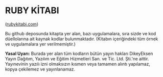 # RUBY KİTABI 
([rubykitabi.com](http://www.rubykitabi.com))


Bu github deposunda kitapta yer alan, bazı uygulamalara, sıra sizde ve kod düellolarına ait kaynak kodlar bulunmaktadır. (Kitabın içeriğindeki tüm örnek ve uygulamalara yer verilmemiştir.)


**Yasal Uyarı:** Burada yer alan tüm kodların bütün yayın hakları DikeyEksen Yayın Dağıtım, Yazılım ve Eğitim Hizmetleri San. ve Tic. Ltd. Şti.'ne aittir. Yayınevinin yazılı izni olmaksızın kısmen veya tamamen alıntı yapılamaz, kopya çekilemez ve yayınlanamaz.
